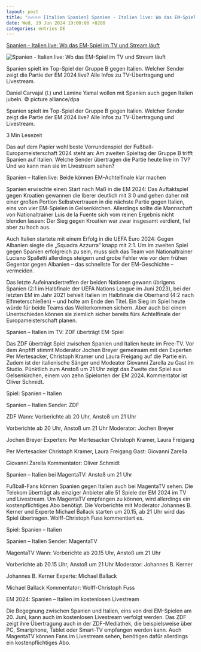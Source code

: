 ```yaml
---
layout: post
title: "🔥🔥🔥🔥 [Italien Spanien] Spanien - Italien live: Wo das EM-Spiel im TV und Stream läuft"
date: Wed, 19 Jun 2024 19:00:00 +0200
categories: entries DE
---
```

[Spanien - Italien live: Wo das EM-Spiel im TV und Stream läuft](https://www.ruhrnachrichten.de/service/spanien-italien-live-em-2024-tv-stream-zdf-magentatv-uebertragung-w897146-2001255188/)

![Spanien - Italien live: Wo das EM-Spiel im TV und Stream läuft](https://www.ruhrnachrichten.de/wp-content/uploads/2024/06/20/09/630_0900_3861001_EM_2024_Spanien-1644x824.jpg)

Spanien spielt im Top-Spiel der Gruppe B gegen Italien. Welcher Sender zeigt die Partie der EM 2024 live? Alle Infos zu TV-Übertragung und Livestream.

Daniel Carvajal (l.) und Lamine Yamal wollen mit Spanien auch gegen Italien jubeln. © picture alliance/dpa

Spanien spielt im Top-Spiel der Gruppe B gegen Italien. Welcher Sender zeigt die Partie der EM 2024 live? Alle Infos zu TV-Übertragung und Livestream.

3 Min Lesezeit

Das auf dem Papier wohl beste Vorrundenspiel der Fußball-Europameisterschaft 2024 steht an: Am zweiten Spieltag der Gruppe B trifft Spanien auf Italien. Welche Sender übertragen die Partie heute live im TV? Und wo kann man sie im Livestream sehen?

Spanien – Italien live: Beide können EM-Achtelfinale klar machen

Spanien erwischte einen Start nach Maß in die EM 2024: Das Auftaktspiel gegen Kroatien gewannen die Iberer deutlich mit 3:0 und gehen daher mit einer großen Portion Selbstvertrauen in die nächste Partie gegen Italien, eins von vier EM-Spielen in Gelsenkirchen. Allerdings sollte die Mannschaft von Nationaltrainer Luis de la Fuente sich vom reinen Ergebnis nicht blenden lassen: Der Sieg gegen Kroatien war zwar insgesamt verdient, fiel aber zu hoch aus.

Auch Italien startete mit einem Erfolg in die UEFA Euro 2024: Gegen Albanien siegte die „Squadra Azzurra“ knapp mit 2:1. Um im zweiten Spiel gegen Spanien erfolgreich zu sein, muss sich das Team von Nationaltrainer Luciano Spalletti allerdings steigern und grobe Fehler wie vor dem frühen Gegentor gegen Albanien – das schnellste Tor der EM-Geschichte – vermeiden.

Das letzte Aufeinandertreffen der beiden Nationen gewann übrigens Spanien (2:1 im Halbfinale der UEFA Nations League im Juni 2023), bei der letzten EM im Jahr 2021 behielt Italien im Halbfinale die Oberhand (4:2 nach Elfmeterschießen) – und holte am Ende den Titel. Ein Sieg im Spiel heute würde für beide Teams das Weiterkommen sichern. Aber auch bei einem Unentschieden können sie ziemlich sicher bereits fürs Achtelfinale der Europameisterschaft planen.

Spanien – Italien im TV: ZDF überträgt EM-Spiel

Das ZDF überträgt Spiel zwischen Spanien und Italien heute im Free-TV. Vor dem Anpfiff stimmt Moderator Jochen Breyer gemeinsam mit den Experten Per Mertesacker, Christoph Kramer und Laura Freigang auf die Partie ein. Zudem ist der italienische Sänger und Modeator Giovanni Zarella zu Gast im Studio. Pünktlich zum Anstoß um 21 Uhr zeigt das Zweite das Spiel aus Gelsenkirchen, einem von zehn Spielorten der EM 2024. Kommentator ist Oliver Schmidt.

Spiel: Spanien – Italien

Spanien – Italien Sender: ZDF

ZDF Wann: Vorberichte ab 20 Uhr, Anstoß um 21 Uhr

Vorberichte ab 20 Uhr, Anstoß um 21 Uhr Moderator: Jochen Breyer

Jochen Breyer Experten: Per Mertesacker Christoph Kramer, Laura Freigang

Per Mertesacker Christoph Kramer, Laura Freigang Gast: Giovanni Zarella

Giovanni Zarella Kommentator: Oliver Schmidt

Spanien – Italien bei MagentaTV: Anstoß um 21 Uhr

Fußball-Fans können Spanien gegen Italien auch bei MagentaTV sehen. Die Telekom überträgt als einziger Anbieter alle 51 Spiele der EM 2024 im TV und Livestream. Um MagentaTV empfangen zu können, wird allerdings ein kostenpflichtiges Abo benötigt. Die Vorberichte mit Moderator Johannes B. Kerner und Experte Michael Ballack starten um 20.15, ab 21 Uhr wird das Spiel übertragen. Wolff-Christoph Fuss kommentiert es.

Spiel: Spanien – Italien

Spanien – Italien Sender: MagentaTV

MagentaTV Wann: Vorberichte ab 20.15 Uhr, Anstoß um 21 Uhr

Vorberichte ab 20.15 Uhr, Anstoß um 21 Uhr Moderator: Johannes B. Kerner

Johannes B. Kerner Experte: Michael Ballack

Michael Ballack Kommentator: Wolff-Christoph Fuss

EM 2024: Spanien – Italien im kostenlosen Livestream

Die Begegnung zwischen Spanien und Italien, eins von drei EM-Spielen am 20. Juni, kann auch im kostenlosen Livestream verfolgt werden. Das ZDF zeigt ihre Übertragung auch in der ZDF-Mediathek, die beispielsweise über PC, Smartphone, Tablet oder Smart-TV empfangen werden kann. Auch MagentaTV können Fans im Livestream sehen, benötigen dafür allerdings ein kostenpflichtiges Abo.

